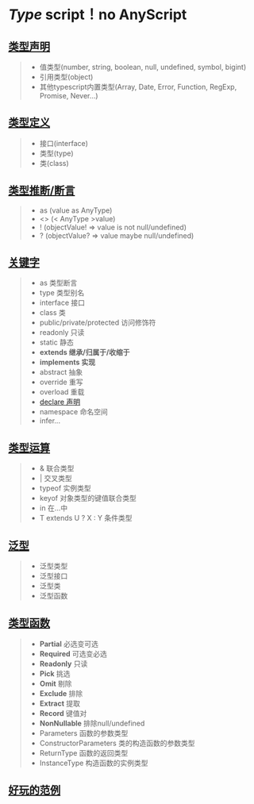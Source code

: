 # *Type* script！no AnyScript

## [类型声明](./primary/declaration.ts)

>+ 值类型(number, string, boolean, null, undefined, symbol, bigint)
>+ 引用类型(object)
>+ 其他typescript内置类型(Array, Date, Error, Function, RegExp, Promise, Never...)

## [类型定义](./primary/definition.ts)

>+ 接口(interface)
>+ 类型(type)
>+ 类(class)

## [类型推断/断言](./primary/assertion.ts)

>+ as (value as AnyType)
>+ <> (< AnyType >value)
>+ ! (objectValue! => value is not null/undefined)
>+ ? (objectValue? => value maybe null/undefined)

## [关键字](./middle/keyword.ts)

>+ as 类型断言
>+ type 类型别名
>+ interface 接口
>+ class 类
>+ public/private/protected 访问修饰符
>+ readonly 只读
>+ static 静态
>+ **extends 继承/归属于/收缩于**
>+ **implements 实现**
>+ abstract 抽象
>+ override 重写
>+ overload 重载
>+ [declare 声明](./index.d.ts)
>+ namespace 命名空间
>+ infer...

## [类型运算](./middle/operation.ts)

>+ & 联合类型
>+ | 交叉类型
>+ typeof 实例类型
>+ keyof 对象类型的键值联合类型
>+ in 在...中
>+ T extends U ? X : Y 条件类型

## [泛型](./middle/generic.ts)

>+ 泛型类型
>+ 泛型接口
>+ 泛型类
>+ 泛型函数

## [类型函数](./advanced/advanced.ts)

>+ **Partial** 必选变可选
>+ **Required** 可选变必选
>+ **Readonly** 只读
>+ **Pick** 挑选
>+ **Omit** 剔除
>+ **Exclude** 排除
>+ **Extract** 提取
>+ **Record** 键值对
>+ **NonNullable** 排除null/undefined
>+ Parameters 函数的参数类型
>+ ConstructorParameters 类的构造函数的参数类型
>+ ReturnType 函数的返回类型
>+ InstanceType 构造函数的实例类型

## [好玩的范例](./advanced/example.ts)
